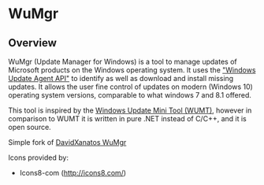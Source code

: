 # WuMgr

## Overview

WuMgr (Update Manager for Windows) is a tool to manage updates of Microsoft products on the Windows operating system.
It uses the ["Windows Update Agent API"](https://docs.microsoft.com/en-us/windows/win32/wua_sdk/portal-client) to identify as well as download and install missing updates.
It allows the user fine control of updates on modern (Windows 10) operating system versions, comparable to what windows 7 and 8.1 offered.

This tool is inspired by the [Windows Update Mini Tool (WUMT)](https://www.majorgeeks.com/files/details/windows_update_minitool.html), however in comparison to WUMT it is written in pure .NET instead of C/C++, and it is open source.

Simple fork of [DavidXanatos WuMgr](https://github.com/DavidXanatos/wumgr)

Icons provided by:

- Icons8-com (http://icons8.com/)
